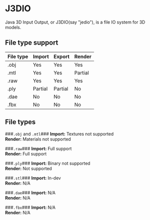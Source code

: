 J3DIO
======
Java 3D Input Output, or J3DIO(say "jedio"), is a file IO system for 3D models. 

File type support
-----------------
| File type | Import  | Export  | Render  |
|-----------|---------|---------|---------|
|   .obj    | Yes     | Yes     | Yes     |
|   .mtl    | Yes     | Yes     | Partial |
|   .raw    | Yes     | Yes     | Yes     |
|   .ply    | Partial | Partial | No      |
|   .dae    | No      | No      | No      |
|   .fbx    | No      | No      | No      |

File types
----------
###`.obj` and `.mtl`###
**Import:** Textures not supported  
**Render:** Materials not supported

###`.raw`###
**Import:** Full support  
**Render:** Full support

###`.ply`###
**Import:** Binary not supported  
**Render:** Not supported

###`.stl`###
**Import:** In-dev  
**Render:** N/A

###`.dae`###
**Import:** N/A  
**Render:** N/A

###`.fbx`###
**Import:** N/A  
**Render:** N/A
